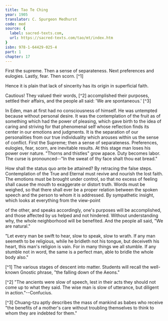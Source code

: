 ```yaml
---
title: Tao Te Ching
year: 1905
translator: C. Spurgeon Medhurst
code: med
source: {
  label: sacred-texts.com,
  url: https://sacred-texts.com/tao/mt/index.htm
}
isbn: 978-1-64429-025-4
part: 1
chapter: 17
---
```

First the supreme. Then a sense of separateness. Next preferences and eulogies. Lastly, fear. Then scorn. [^1]

Hence it is plain that lack of sincerity has its origin in superficial faith.

Cautious! They valued their words, [^2] accomplished their purposes, settled their affairs, and the people all said: 'We are spontaneous.' [^3]

In Eden, man at first had no consciousness of himself. He was untempted because without personal desire. It was the contemplation of the fruit as of something which had the power of pleasing, which gave birth to the idea of caring and striving for that phenomenal self whose reflection finds its center in our emotions and judgments. It is the separation of our personalities from our true individuality which arouses within us the sense of conflict. First the Supreme; then a sense of separateness. Preferences, eulogies, fear, scorn, are inevitable results. At this stage man loses his power over nature. "Thorns and thistles" grow apace. Duty becomes labor. The curse is pronounced--"In the sweat of thy face shalt thou eat bread."

How shall the status quo ante be attained? By retracing the false steps. Contemplation of the True and Eternal must revive and nourish the lost faith. The emotions must be brought under control, so that no excess of feeling shall cause the mouth to exaggerate or distort truth. Words must be weighed, so that there shall ever be a proper relation between the spoken speech and the person to whom it is addressed. By sympathetic insight, which looks at everything from the view-point

of the other, and speaks accordingly, one's purposes will be accomplished, and those affected by us helped and not hindered. Without understanding why, the whole neighborhood will be benefited. And the people all said, "We are natural."

"Let every man be swift to hear, slow to speak, slow to wrath. If any man seemeth to be religious, while he bridleth not his tongue, but deceiveth his heart, this man's religion is vain. For in many things we all stumble. If any stumble not in word, the same is a perfect man, able to bridle the whole body also."



[^1] The various stages of descent into matter. Students will recall the well-known Gnostic phrase, "the falling down of the Aeons."

[^2] "The ancients were slow of speech, lest in their acts they should not come up to what they said. The wise man is slow of utterance, but diligent in action."--Confucius.

[^3] Chuang-tzu aptly describes the mass of mankind as babes who receive "the benefits of a mother's care without troubling themselves to think to whom they are indebted for them."